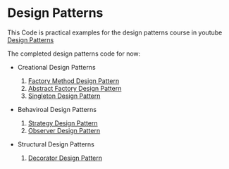 # Design Patterns

This Code is practical examples for the design patterns course in youtube  [Design Patterns](https://www.youtube.com/playlist?list=PLrhzvIcii6GNjpARdnO4ueTUAVR9eMBpc)

The completed design patterns code for now:

* Creational Design Patterns
  1. [Factory Method Design Pattern](https://github.com/AhmedElGarhy1/DesignPatterns-Java/tree/master/src/FactoryMethodPattern)
  2. [Abstract Factory Design Pattern](https://github.com/AhmedElGarhy1/DesignPatterns-Java/tree/master/src/AbstractFactoryPattern)
  3. [Singleton Design Pattern](https://github.com/AhmedElGarhy1/DesignPatterns-Java/tree/master/src/SingeltonPattern)

* Behaviroal Design Patterns
  1. [Strategy Design Pattern](https://github.com/AhmedElGarhy1/DesignPatterns-Java/tree/master/src/StrategyPattern)
  2. [Observer Design Pattern](https://github.com/AhmedElGarhy1/DesignPatterns-Java/tree/master/src/ObserverPattern)

* Structural Design Patterns
  1. [Decorator Design Pattern](https://github.com/AhmedElGarhy1/DesignPatterns-Java/tree/master/src/DecoratorPattern) 